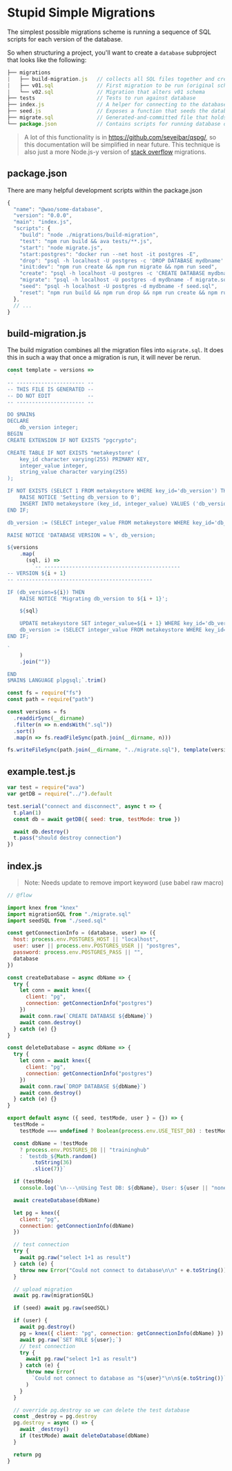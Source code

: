 # Stupid Simple Migrations

The simplest possible migrations scheme is running a sequence of SQL scripts for each version of the database.

So when structuring a project, you'll want to create a `database` subproject that looks like the following:

```javascript
├── migrations
|   ├── build-migration.js   // collects all SQL files together and creates migrate.sql
|   ├── v01.sql              // First migration to be run (original schema)
|   └── v02.sql              // Migration that alters v01 schema
├── tests                    // Tests to run against database
├── index.js                 // A helper for connecting to the database
├── seed.js                  // Exposes a function that seeds the database
├── migrate.sql              // Generated-and-committed file that holds all migrations
└── package.json             // Contains scripts for running database operations
```

> A lot of this functionality is in https://github.com/seveibar/qspg/, so this documentation will be simplified in
> near future. This technique is also just a more Node.js-y version of [stack overflow](https://gist.github.com/NickCraver/b59ff38567b32936e2a3440e439d5d5c#file-sql-migrator-readme-md) migrations.

## package.json

There are many helpful development scripts within the package.json

```javascript
{
  "name": "@wao/some-database",
  "version": "0.0.0",
  "main": "index.js",
  "scripts": {
    "build": "node ./migrations/build-migration",
    "test": "npm run build && ava tests/**.js",
    "start": "node migrate.js",
    "start:postgres": "docker run --net host -it postgres -E",
    "drop": "psql -h localhost -U postgres -c 'DROP DATABASE mydbname' || exit 0",
    "init:dev": "npm run create && npm run migrate && npm run seed",
    "create": "psql -h localhost -U postgres -c 'CREATE DATABASE mydbname'",
    "migrate": "psql -h localhost -U postgres -d mydbname -f migrate.sql",
    "seed": "psql -h localhost -U postgres -d mydbname -f seed.sql",
    "reset": "npm run build && npm run drop && npm run create && npm run migrate && npm run seed"
  },
  // ...
}

```

## build-migration.js

The build migration combines all the migration files into `migrate.sql`. It does this in such a way that
once a migration is run, it will never be rerun.

```javascript
const template = versions =>
  `
-- ---------------------- --
-- THIS FILE IS GENERATED --
-- DO NOT EDIT            --
-- ---------------------- --

DO $MAIN$
DECLARE
    db_version integer;
BEGIN
CREATE EXTENSION IF NOT EXISTS "pgcrypto";

CREATE TABLE IF NOT EXISTS "metakeystore" (
    key_id character varying(255) PRIMARY KEY,
    integer_value integer,
    string_value character varying(255)
);

IF NOT EXISTS (SELECT 1 FROM metakeystore WHERE key_id='db_version') THEN
    RAISE NOTICE 'Setting db_version to 0';
    INSERT INTO metakeystore (key_id, integer_value) VALUES ('db_version', 0);
END IF;

db_version := (SELECT integer_value FROM metakeystore WHERE key_id='db_version');

RAISE NOTICE 'DATABASE VERSION = %', db_version;

${versions
    .map(
      (sql, i) =>
        `-- --------------------------------------------
-- VERSION ${i + 1}
-- --------------------------------------------

IF (db_version=${i}) THEN
    RAISE NOTICE 'Migrating db_version to ${i + 1}';

    ${sql}

    UPDATE metakeystore SET integer_value=${i + 1} WHERE key_id='db_version';
    db_version := (SELECT integer_value FROM metakeystore WHERE key_id='db_version');
END IF;

`
    )
    .join("")}

END
$MAIN$ LANGUAGE plpgsql;`.trim()

const fs = require("fs")
const path = require("path")

const versions = fs
  .readdirSync(__dirname)
  .filter(n => n.endsWith(".sql"))
  .sort()
  .map(n => fs.readFileSync(path.join(__dirname, n)))

fs.writeFileSync(path.join(__dirname, "../migrate.sql"), template(versions))
```

## example.test.js

```javascript
var test = require("ava")
var getDB = require("../").default

test.serial("connect and disconnect", async t => {
  t.plan(1)
  const db = await getDB({ seed: true, testMode: true })

  await db.destroy()
  t.pass("should destroy connection")
})
```

## index.js

> Note: Needs update to remove import keyword (use babel raw macro)

```javascript
// @flow

import knex from "knex"
import migrationSQL from "./migrate.sql"
import seedSQL from "./seed.sql"

const getConnectionInfo = (database, user) => ({
  host: process.env.POSTGRES_HOST || "localhost",
  user: user || process.env.POSTGRES_USER || "postgres",
  password: process.env.POSTGRES_PASS || "",
  database
})

const createDatabase = async dbName => {
  try {
    let conn = await knex({
      client: "pg",
      connection: getConnectionInfo("postgres")
    })
    await conn.raw(`CREATE DATABASE ${dbName}`)
    await conn.destroy()
  } catch (e) {}
}

const deleteDatabase = async dbName => {
  try {
    let conn = await knex({
      client: "pg",
      connection: getConnectionInfo("postgres")
    })
    await conn.raw(`DROP DATABASE ${dbName}`)
    await conn.destroy()
  } catch (e) {}
}

export default async ({ seed, testMode, user } = {}) => {
  testMode =
    testMode === undefined ? Boolean(process.env.USE_TEST_DB) : testMode

  const dbName = !testMode
    ? process.env.POSTGRES_DB || "traininghub"
    : `testdb_${Math.random()
        .toString(36)
        .slice(7)}`

  if (testMode)
    console.log(`\n---\nUsing Test DB: ${dbName}, User: ${user || "none"}\n---`)

  await createDatabase(dbName)

  let pg = knex({
    client: "pg",
    connection: getConnectionInfo(dbName)
  })

  // test connection
  try {
    await pg.raw("select 1+1 as result")
  } catch (e) {
    throw new Error("Could not connect to database\n\n" + e.toString())
  }

  // upload migration
  await pg.raw(migrationSQL)

  if (seed) await pg.raw(seedSQL)

  if (user) {
    await pg.destroy()
    pg = knex({ client: "pg", connection: getConnectionInfo(dbName) })
    await pg.raw(`SET ROLE ${user};`)
    // test connection
    try {
      await pg.raw("select 1+1 as result")
    } catch (e) {
      throw new Error(
        `Could not connect to database as "${user}"\n\n${e.toString()}`
      )
    }
  }

  // override pg.destroy so we can delete the test database
  const _destroy = pg.destroy
  pg.destroy = async () => {
    await _destroy()
    if (testMode) await deleteDatabase(dbName)
  }

  return pg
}
```

